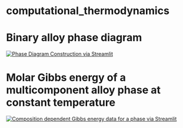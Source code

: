 # computational_thermodynamics
# Binary alloy phase diagram
[![Phase Diagram Construction via Streamlit](https://static.streamlit.io/badges/streamlit_badge_black_white.svg)](https://binaryalloyphasediagram.streamlit.app/)

# Molar Gibbs energy of a multicomponent alloy phase at constant temperature
[![Composition dependent Gibbs energy data for a phase via Streamlit](https://static.streamlit.io/badges/streamlit_badge_black_white.svg)](https://multicomponentalloyphasegibbsenergy.streamlit.app/)
